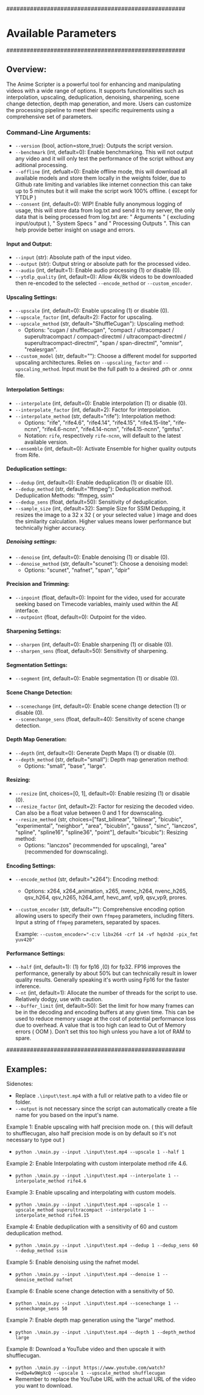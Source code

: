 #####################################################
#               Available Parameters             #
#####################################################

## Overview:

The Anime Scripter is a powerful tool for enhancing and manipulating videos with a wide range of options. It supports functionalities such as interpolation, upscaling, deduplication, denoising, sharpening, scene change detection, depth map generation, and more. Users can customize the processing pipeline to meet their specific requirements using a comprehensive set of parameters.

### Command-Line Arguments:

- `--version` (bool, action=store_true): Outputs the script version.
- `--benchmark` (int, default=0): Enable benchmarking. This will not output any video and it will only test the performance of the script without any aditional processing.
- `--offline` (int, defualt=0): Enable offline mode, this will download all available models and store them locally in the weights folder, due to Github rate limiting and variables like internet connection this can take up to 5 minutes but it will make the script work 100% offline. ( except for YTDLP )
- `--consent` (int, default=0): WIP! Enable fully anonymous logging of usage, this will store data from log.txt and send it to my server, the only data that is being processed from log.txt are: " Arguments " ( excluding input/output ), " System Specs " and " Processing Outputs ". This can help provide better insight on usage and errors.

#### Input and Output:

- `--input` (str): Absolute path of the input video.
- `--output` (str): Output string or absolute path for the processed video.
- `--audio` (int, default=1): Enable audio processing (1) or disable (0).
- `--ytdlp_quality` (int, default=0): Allow 4k/8k videos to be downloaded then re-encoded to the selected `--encode_method` or `--custom_encoder`.

#### Upscaling Settings:

- `--upscale` (int, default=0): Enable upscaling (1) or disable (0).
- `--upscale_factor` (int, default=2): Factor for upscaling.
- `--upscale_method` (str, default="ShuffleCugan"): Upscaling method:
     - Options: "cugan / shufflecugan", "compact / ultracompact / superultracompact / compact-directml / ultracompact-directml / superultracompact-directml", "span / span-directml", "omnisr", "realesrgan".
- `--custom_model` (str, default=""): Choose a different model for supported upscaling architectures. Relies on `--upscaling_factor` and `--upscaling_method`. Input must be the full path to a desired .pth or .onnx file.
#### Interpolation Settings:


- `--interpolate` (int, default=0): Enable interpolation (1) or disable (0).
- `--interpolate_factor` (int, default=2): Factor for interpolation.
- `--interpolate_method` (str, default="rife"): Interpolation method:
    - Options: "rife", "rife4.6", "rife4.14", "rife4.15", "rife4.15-lite", "rife-ncnn", "rife4.6-ncnn", "rife4.14-ncnn", "rife4.15-ncnn", "gmfss".
    - Notation: `rife`, respectively `rife-ncnn`, will default to the latest available version.
- `--ensemble` (int, default=0): Activate Ensemble for higher quality outputs from Rife.

#### Deduplication settings:

- `--dedup` (int, default=0): Enable deduplication (1) or disable (0).
- `--dedup_method` (str, default="ffmpeg"): Deduplication method. Deduplication Methods: "ffmpeg, ssim"
- `--dedup_sens` (float, default=50): Sensitivity of deduplication.
- `--sample_size` (int, default=32): Sample Size for SSIM Dedupping, it resizes the image to a 32 x 32 ( or your selected value ) image and does the similarity calculation. Higher values means lower performance but technically higher accuracy.

##### Denoising settings:

- `--denoise` (int, default=0): Enable denoising (1) or disable (0).
- `--denoise_method` (str, default="scunet"): Choose a denoising model:
     - Options: "scunet", "nafnet", "span", "dpir"

#### Precision and Trimming:

- `--inpoint` (float, default=0): Inpoint for the video, used for accurate seeking based on Timecode variables, mainly used within the AE interface.
- `--outpoint` (float, default=0): Outpoint for the video.

#### Sharpening Settings:

- `--sharpen` (int, default=0): Enable sharpening (1) or disable (0).
- `--sharpen_sens` (float, default=50): Sensitivity of sharpening.

#### Segmentation Settings:

- `--segment` (int, default=0): Enable segmentation (1) or disable (0).

#### Scene Change Detection:

- `--scenechange` (int, default=0): Enable scene change detection (1) or disable (0).
- `--scenechange_sens` (float, default=40): Sensitivity of scene change detection.

#### Depth Map Generation:

- `--depth` (int, default=0): Generate Depth Maps (1) or disable (0).
- `--depth_method` (str, default="small"): Depth map generation method:
     - Options: "small", "base", "large".


#### Resizing:

- `--resize` (int, choices=[0, 1], default=0): Enable resizing (1) or disable (0).
- `--resize_factor` (int, default=2): Factor for resizing the decoded video. Can also be a float value between 0 and 1 for downscaling.
- `--resize_method` (str, choices=["fast_bilinear", "bilinear", "bicubic", "experimental", "neighbor", "area", "bicublin", "gauss", "sinc", "lanczos", "spline", "spline16", "spline36", "point"], default="bicubic"): Resizing method:
    - Options: "lanczos" (recommended for upscaling), "area" (recommended for downscaling).

#### Encoding Settings:

- `--encode_method` (str, default="x264"): Encoding method:
    - Options: x264, x264_animation, x265, nvenc_h264, nvenc_h265, qsv_h264, qsv_h265, h264_amf, hevc_amf, vp9, qsv_vp9, prores.
- `--custom_encoder` (str, default=""): Comprehensive encoding option allowing users to specify their own `ffmpeg` parameters, including filters. Input a string of `ffmpeg` parameters, separated by spaces.

    Example: `--custom_encoder="-c:v libx264 -crf 14 -vf hqdn3d -pix_fmt yuv420"`

#### Performance Settings:

- `--half` (int, default=1): (1) for fp16 ,(0) for fp32. FP16 improves the performance, generally by about 50% but can technically result in lower quality results. Generally speaking it's worth using Fp16 for the faster inference.
- `--nt` (int, default=1): Allocate the number of threads for the script to use. Relatively dodgy, use with caution.
- `--buffer_limit` (int, default=50): Set the limit for how many frames can be in the decoding and encoding buffers at any given time. This can be used to reduce memory usage at the cost of potential performance loss due to overhead. A value that is too high can lead to Out of Memory errors ( OOM ). Don't set this too high unless you have a lot of RAM to spare.

#####################################################

## Examples:

Sidenotes:
- Replace `.\input\test.mp4` with a full or relative path to a video file or folder.
- `--output` is not necessary since the script can automatically create a file name for you based on the input's name.

Example 1: Enable upscaling with half precision mode on. ( this will default to shufflecugan, also half precision mode is on by default so it's not necessary to type out )

- `python .\main.py --input .\input\test.mp4 --upscale 1 --half 1`

Example 2: Enable Interpolating with custom interpolate method rife 4.6.

- `python .\main.py --input .\input\test.mp4 --interpolate 1 --interpolate_method rife4.6`

Example 3: Enable upscaling and interpolating with custom models.

- `python .\main.py --input .\input\test.mp4 --upscale 1 --upscale_method superultracompact --interpolate 1 --interpolate_method rife4.15`


Example 4: Enable deduplication with a sensitivity of 60 and custom deduplication method.

- `python .\main.py --input .\input\test.mp4 --dedup 1 --dedup_sens 60 --dedup_method ssim`

Example 5: Enable denoising using the nafnet model.

- `python .\main.py --input .\input\test.mp4 --denoise 1 --denoise_method nafnet`

Example 6: Enable scene change detection with a sensitivity of 50.

- `python .\main.py --input .\input\test.mp4 --scenechange 1 --scenechange_sens 50`

Example 7: Enable depth map generation using the "large" method.

- `python .\main.py --input .\input\test.mp4 --depth 1 --depth_method large`

Example 8: Download a YouTube video and then upscale it with shufflecugan.

- `python .\main.py --input https://www.youtube.com/watch?v=dQw4w9WgXcQ --upscale 1 --upscale_method shufflecugan`
- Remember to replace the YouTube URL with the actual URL of the video you want to download.
